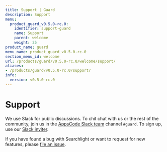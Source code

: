 ```yaml
---
title: Support | Guard
description: Support
menu:
  product_guard_v0.5.0-rc.0:
    identifier: support-guard
    name: Support
    parent: welcome
    weight: 25
product_name: guard
menu_name: product_guard_v0.5.0-rc.0
section_menu_id: welcome
url: /products/guard/v0.5.0-rc.0/welcome/support/
aliases:
- /products/guard/v0.5.0-rc.0/support/
info:
  version: v0.5.0-rc.0
---
```


# Support

We use Slack for public discussions. To chit chat with us or the rest of the community, join us in the [AppsCode Slack team](https://appscode.slack.com/messages/C8M8HANQ0/details/) channel `#guard`. To sign up, use our [Slack inviter](https://slack.appscode.com/).

If you have found a bug with Searchlight or want to request for new features, please [file an issue](https://github.com/appscode/guard/issues/new).
